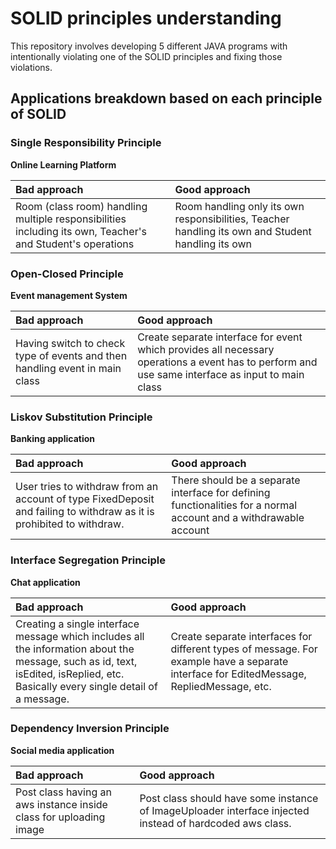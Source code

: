 # SOLID principles understanding
This repository involves developing 5 different JAVA programs with intentionally violating one
of the SOLID principles and fixing those violations.

## Applications breakdown based on each principle of SOLID

### Single Responsibility Principle
**Online Learning Platform** 

| Bad approach                                                                                               | Good approach                                                                                      |
|:-----------------------------------------------------------------------------------------------------------|:---------------------------------------------------------------------------------------------------|
| Room (class room) handling multiple responsibilities including its own, Teacher's and Student's operations | Room handling only its own responsibilities, Teacher handling its own and Student handling its own |

### Open-Closed Principle
**Event management System**

| Bad approach                                                                | Good approach                                                                                                                                    |
|:----------------------------------------------------------------------------|:-------------------------------------------------------------------------------------------------------------------------------------------------|
| Having switch to check type of events and then handling event in main class | Create separate interface for event which provides all necessary operations a event has to perform and use same interface as input to main class |

### Liskov Substitution Principle
**Banking application**

| Bad approach                                                                                                         | Good approach                                                                                                     |
|:---------------------------------------------------------------------------------------------------------------------|:------------------------------------------------------------------------------------------------------------------|
| User tries to withdraw from an account of type FixedDeposit and failing to withdraw as it is prohibited to withdraw. | There should be a separate interface for defining functionalities for a normal account and a withdrawable account |

### Interface Segregation Principle
**Chat application**

| Bad approach                                                                                                                                                                      | Good approach                                                                                                                            |
|:----------------------------------------------------------------------------------------------------------------------------------------------------------------------------------|:-----------------------------------------------------------------------------------------------------------------------------------------|
| Creating a single interface message which includes all the information about the message, such as id, text, isEdited, isReplied, etc. Basically every single detail of a message. | Create separate interfaces for different types of message. For example have a separate interface for EditedMessage, RepliedMessage, etc. |

### Dependency Inversion Principle
**Social media application**

| Bad approach                                                       | Good approach                                                                                            |
|:-------------------------------------------------------------------|:---------------------------------------------------------------------------------------------------------|
| Post class having an aws instance inside class for uploading image | Post class should have some instance of ImageUploader interface injected instead of hardcoded aws class. |
